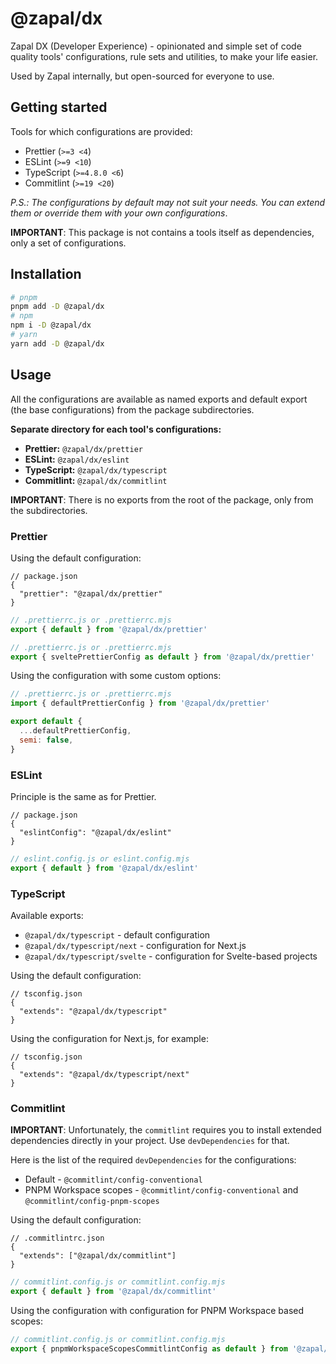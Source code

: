 # @zapal/dx

Zapal DX (Developer Experience) - opinionated and simple set of code quality tools' configurations, rule sets and utilities, to
make your life easier.

Used by Zapal internally, but open-sourced for everyone to use.

## Getting started

Tools for which configurations are provided:

- Prettier (`>=3 <4`)
- ESLint (`>=9 <10`)
- TypeScript (`>=4.8.0 <6`)
- Commitlint (`>=19 <20`)

_P.S.: The configurations by default may not suit your needs. You can extend them or override them with your own configurations_.

**IMPORTANT**: This package is not contains a tools itself as dependencies, only a set of configurations.

## Installation

```bash
# pnpm
pnpm add -D @zapal/dx
# npm
npm i -D @zapal/dx
# yarn
yarn add -D @zapal/dx
```

## Usage

All the configurations are available as named exports and default export (the base configurations) from the package
subdirectories.

**Separate directory for each tool's configurations:**

- **Prettier:** `@zapal/dx/prettier`
- **ESLint:** `@zapal/dx/eslint`
- **TypeScript:** `@zapal/dx/typescript`
- **Commitlint:** `@zapal/dx/commitlint`

**IMPORTANT**: There is no exports from the root of the package, only from the subdirectories.

### Prettier

Using the default configuration:

<!-- prettier-ignore-start -->
```json5
// package.json
{
  "prettier": "@zapal/dx/prettier"
}
```
<!-- prettier-ignore-end -->

```js
// .prettierrc.js or .prettierrc.mjs
export { default } from '@zapal/dx/prettier'
```

```js
// .prettierrc.js or .prettierrc.mjs
export { sveltePrettierConfig as default } from '@zapal/dx/prettier'
```

Using the configuration with some custom options:

```js
// .prettierrc.js or .prettierrc.mjs
import { defaultPrettierConfig } from '@zapal/dx/prettier'

export default {
  ...defaultPrettierConfig,
  semi: false,
}
```

### ESLint

Principle is the same as for Prettier.

<!-- prettier-ignore-start -->
```json5
// package.json
{
  "eslintConfig": "@zapal/dx/eslint"
}
```
<!-- prettier-ignore-end -->

```js
// eslint.config.js or eslint.config.mjs
export { default } from '@zapal/dx/eslint'
```

### TypeScript

Available exports:

- `@zapal/dx/typescript` - default configuration
- `@zapal/dx/typescript/next` - configuration for Next.js
- `@zapal/dx/typescript/svelte` - configuration for Svelte-based projects

Using the default configuration:

<!-- prettier-ignore-start -->
```json5
// tsconfig.json
{
  "extends": "@zapal/dx/typescript"
}
```

Using the configuration for Next.js, for example:

```json5
// tsconfig.json
{
  "extends": "@zapal/dx/typescript/next"
}
```
<!-- prettier-ignore-end -->

### Commitlint

**IMPORTANT**: Unfortunately, the `commitlint` requires you to install extended dependencies directly in your project. Use
`devDependencies` for that.

Here is the list of the required `devDependencies` for the configurations:

- Default - `@commitlint/config-conventional`
- PNPM Workspace scopes - `@commitlint/config-conventional` and `@commitlint/config-pnpm-scopes`

Using the default configuration:

<!-- prettier-ignore-start -->
```json5
// .commitlintrc.json
{
  "extends": ["@zapal/dx/commitlint"]
}
```
<!-- prettier-ignore-end -->

```js
// commitlint.config.js or commitlint.config.mjs
export { default } from '@zapal/dx/commitlint'
```

Using the configuration with configuration for PNPM Workspace based scopes:

```js
// commitlint.config.js or commitlint.config.mjs
export { pnpmWorkspaceScopesCommitlintConfig as default } from '@zapal/dx/commitlint'
```
